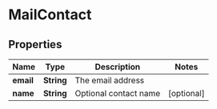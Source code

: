 

# MailContact

## Properties

Name | Type | Description | Notes
------------ | ------------- | ------------- | -------------
**email** | **String** | The email address | 
**name** | **String** | Optional contact name |  [optional]




